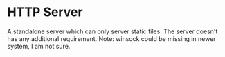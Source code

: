 # HTTP Server
A standalone server which can only server static files. The server doesn't has any additional requirement.
Note: winsock could be missing in newer system, I am not sure.
